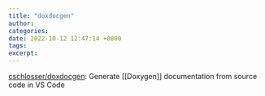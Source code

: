 ```yaml
---
title: "doxdocgen"
author: 
categories: 
date: 2022-10-12 12:47:14 +0800
tags: 
excerpt: 
---
```



[cschlosser/doxdocgen](https://github.com/cschlosser/doxdocgen): Generate [[Doxygen]] documentation from source code in VS Code














